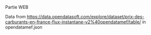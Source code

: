 Partie WEB

Data from https://data.opendatasoft.com/explore/dataset/prix-des-carburants-en-france-flux-instantane-v2%40opendatamef/table/ 
in opendatamef.json
